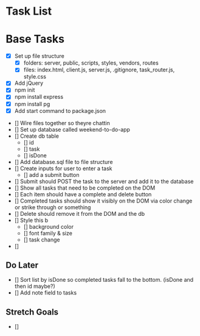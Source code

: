 # Task List

# Base Tasks

- [x] Set up file structure
  - [x] folders: server, public, scripts, styles, vendors, routes
  - [x] files: index.html, client.js, server.js, .gitignore, task_router.js, style.css
- [x] Add jQuery
- [x] npm init
- [x] npm install express
- [x] npm install pg
- [x] Add start command to package.json
- [] Wire files together so theyre chattin
- [] Set up database called weekend-to-do-app
- [] Create db table
  - [] id
  - [] task
  - [] isDone
- [] Add database.sql file to file structure
- [] Create inputs for user to enter a task
  - [] add a submit button
- [] Submit should POST the task to the server and add it to the database
- [] Show all tasks that need to be completed on the DOM
- [] Each item should have a complete and delete button
- [] Completed tasks should show it visibly on the DOM via color change or strike through or something
- [] Delete should remove it from the DOM and the db
- [] Style this b
  - [] background color
  - [] font family & size
  - [] task change
- []

## Do Later

- [] Sort list by isDone so completed tasks fall to the bottom. (isDone and then id maybe?)
- [] Add note field to tasks

## Stretch Goals

- []
